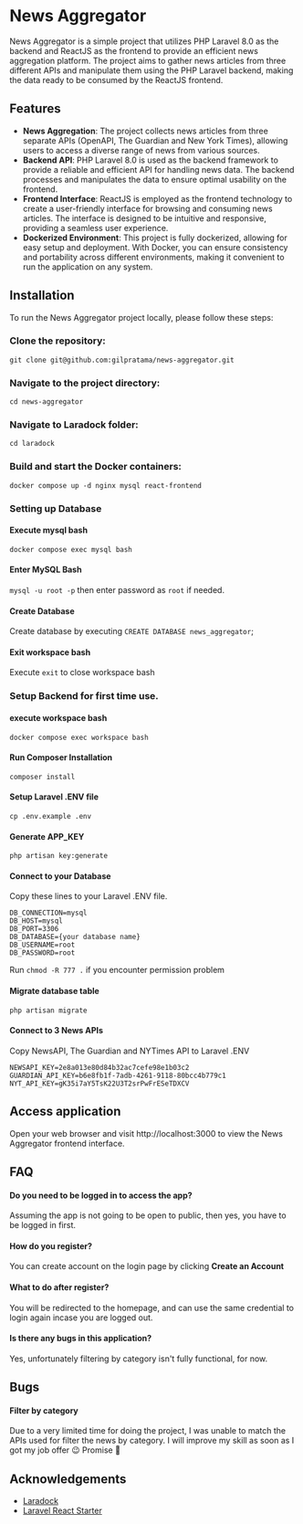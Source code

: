 # News Aggregator

News Aggregator is a simple project that utilizes PHP Laravel 8.0 as the backend and ReactJS as the frontend to provide an efficient news aggregation platform. The project aims to gather news articles from three different APIs and manipulate them using the PHP Laravel backend, making the data ready to be consumed by the ReactJS frontend.

## Features

- **News Aggregation**: The project collects news articles from three separate APIs (OpenAPI, The Guardian and New York Times), allowing users to access a diverse range of news from various sources.
- **Backend API**: PHP Laravel 8.0 is used as the backend framework to provide a reliable and efficient API for handling news data. The backend processes and manipulates the data to ensure optimal usability on the frontend.
- **Frontend Interface**: ReactJS is employed as the frontend technology to create a user-friendly interface for browsing and consuming news articles. The interface is designed to be intuitive and responsive, providing a seamless user experience.
- **Dockerized Environment**: This project is fully dockerized, allowing for easy setup and deployment. With Docker, you can ensure consistency and portability across different environments, making it convenient to run the application on any system.

## Installation

To run the News Aggregator project locally, please follow these steps:

### Clone the repository:
`git clone git@github.com:gilpratama/news-aggregator.git`

### Navigate to the project directory:
`cd news-aggregator`

### Navigate to Laradock folder:
`cd laradock`

### Build and start the Docker containers:
`docker compose up -d nginx mysql react-frontend`

### Setting up Database
#### Execute mysql bash
`docker compose exec mysql bash`

#### Enter MySQL Bash
`mysql -u root -p` then enter password as `root` if needed.

#### Create Database
Create database by executing `CREATE DATABASE news_aggregator`;

#### Exit workspace bash
Execute `exit` to close workspace bash

### Setup Backend for first time use.
#### execute workspace bash
`docker compose exec workspace bash`

#### Run Composer Installation
`composer install`

#### Setup Laravel .ENV file 
`cp .env.example .env`

#### Generate APP_KEY
`php artisan key:generate`

#### Connect to your Database
Copy these lines to your Laravel .ENV file.
```
DB_CONNECTION=mysql
DB_HOST=mysql
DB_PORT=3306
DB_DATABASE={your database name}
DB_USERNAME=root
DB_PASSWORD=root
```

Run `chmod -R 777 .` if you encounter permission problem

#### Migrate database table
`php artisan migrate`

#### Connect to 3 News APIs
Copy NewsAPI, The Guardian and NYTimes API to Laravel .ENV
```
NEWSAPI_KEY=2e8a013e80d84b32ac7cefe98e1b03c2
GUARDIAN_API_KEY=b6e8fb1f-7adb-4261-9118-80bcc4b779c1
NYT_API_KEY=gK35i7aY5TsK22U3T2srPwFrESeTDXCV
```

## Access application
Open your web browser and visit http://localhost:3000 to view the News Aggregator frontend interface.


## FAQ

#### Do you need to be logged in to access the app?

Assuming the app is not going to be open to public, then yes, you have to be logged in first.

#### How do you register?

You can create account on the login page by clicking **Create an Account**

#### What to do after register?

You will be redirected to the homepage, and can use the same credential to login again incase you are logged out.

#### Is there any bugs in this application?

Yes, unfortunately filtering by category isn't fully functional, for now. 





## Bugs
#### Filter by category
Due to a very limited time for doing the project, I was unable to match the APIs used for filter the news by category. I will improve my skill as soon as I got my job offer 😉 Promise 🤞
## Acknowledgements

 - [Laradock](https://github.com/laradock/laradock)
 - [Laravel React Starter](https://github.com/thecodeholic/laravel-react-starter)
